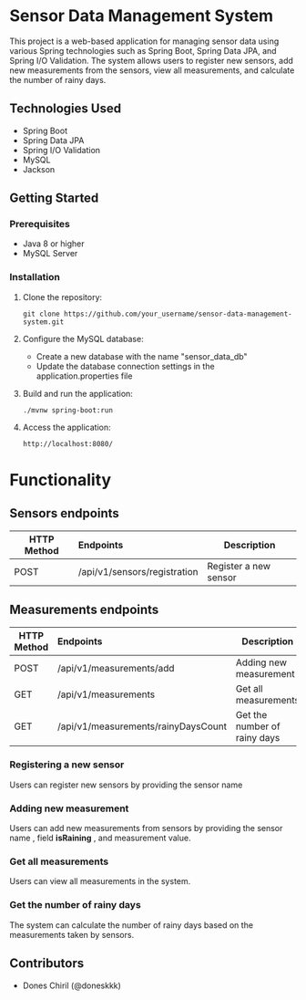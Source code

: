 
# Sensor Data Management System

This project is a web-based application for managing sensor data using various Spring technologies such as Spring Boot, Spring Data JPA, and Spring I/O Validation. The system allows users to register new sensors, add new measurements from the sensors, view all measurements, and calculate the number of rainy days.

## Technologies Used

- Spring Boot
- Spring Data JPA
- Spring I/O Validation
- MySQL
- Jackson

## Getting Started

### Prerequisites

- Java 8 or higher
- MySQL Server

### Installation

1. Clone the repository:

   ```
   git clone https://github.com/your_username/sensor-data-management-system.git
   ```

2. Configure the MySQL database:

   - Create a new database with the name "sensor_data_db"
   - Update the database connection settings in the application.properties file

3. Build and run the application:

   ```
   ./mvnw spring-boot:run
   ```

4. Access the application:

   ```
   http://localhost:8080/
   ```

# Functionality
## Sensors endpoints
| HTTP Method | Endpoints | Description|
| - | :- | - |
| POST | /api/v1/sensors/registration | Register a new sensor|

## Measurements endpoints
| HTTP Method | Endpoints | Description|
| - | :- | - |
| POST | /api/v1/measurements/add |Adding new measurement |
| GET | /api/v1/measurements | Get all measurements | 
| GET | /api/v1/measurements/rainyDaysCount|Get the number of rainy days | 
### Registering a new sensor

Users can register new sensors by providing the sensor name

### Adding new measurement

Users can add new measurements from sensors by providing the sensor name , field **isRaining** , and measurement value.

### Get all measurements

Users can view all measurements in the system.

### Get the number of rainy days

The system can calculate the number of rainy days based on the measurements taken by sensors.

## Contributors

- Dones Chiril (@doneskkk)
